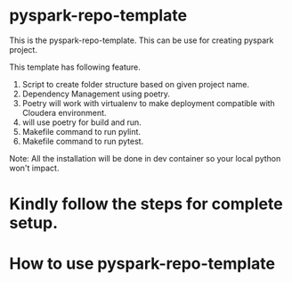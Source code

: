 # pyspark-repo-template
This is the pyspark-repo-template. This can be use for creating pyspark project. 

This template has following feature.
1. Script to create folder structure based on given project name.
2. Dependency Management using poetry.
3. Poetry will work with virtualenv to make deployment compatible with Cloudera environment. 
4. will use poetry for build and run.
5. Makefile command to run pylint.
6. Makefile command to run pytest.

Note: All the installation will be done in dev container so your local python won't impact.

# Kindly follow the steps for complete setup.


# How to use pyspark-repo-template
